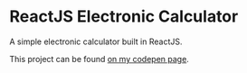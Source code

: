# ReactJS Electronic Calculator 

A simple electronic calculator built in ReactJS.

This project can be found [on my codepen page](http://codepen.io/dentemple/pen/NbZqmQ).
